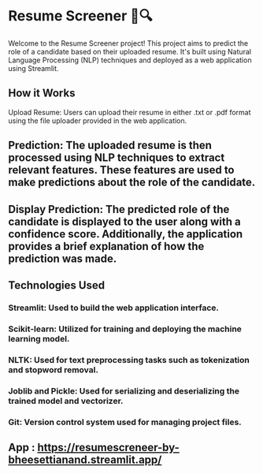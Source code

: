 # Resume Screener 📄🔍
Welcome to the Resume Screener project! This project aims to predict the role of a candidate based on their uploaded resume. It's built using Natural Language Processing (NLP) techniques and deployed as a web application using Streamlit.

## How it Works
Upload Resume: Users can upload their resume in either .txt or .pdf format using the file uploader provided in the web application.

## Prediction: The uploaded resume is then processed using NLP techniques to extract relevant features. These features are used to make predictions about the role of the candidate.

## Display Prediction: The predicted role of the candidate is displayed to the user along with a confidence score. Additionally, the application provides a brief explanation of how the prediction was made.

## Technologies Used
### Streamlit: Used to build the web application interface.
### Scikit-learn: Utilized for training and deploying the machine learning model.
### NLTK: Used for text preprocessing tasks such as tokenization and stopword removal.
### Joblib and Pickle: Used for serializing and deserializing the trained model and vectorizer.
### Git: Version control system used for managing project files.

## App : https://resumescreneer-by-bheesettianand.streamlit.app/
